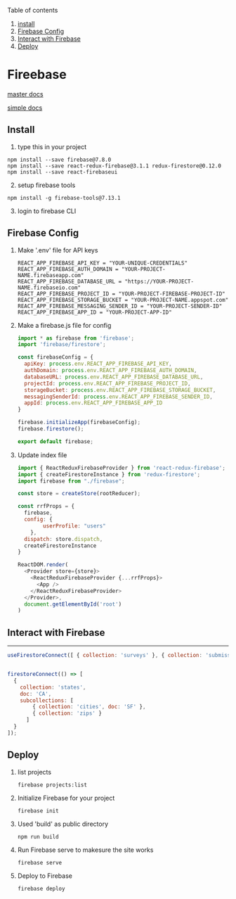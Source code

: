 Table of contents

1. [install](#Install)
2. [Firebase Config](#Firebase-Config)
3. [Interact with Firebase](#Interact-with-Firebase)
4. [Deploy](#Deploy)

# Fireebase

[master docs]( https://github.com/prescottprue/react-redux-firebase/tree/master/docs)

[simple docs](http://react-redux-firebase.com/)

## Install

1. type this in your project

```shell
npm install --save firebase@7.8.0
npm install --save react-redux-firebase@3.1.1 redux-firestore@0.12.0
npm install --save react-firebaseui
```

2. setup firebase tools

```shell
npm install -g firebase-tools@7.13.1
```

3. login to firebase CLI

## Firebase Config

1. Make '.env' file for API keys

   ```shell
   REACT_APP_FIREBASE_API_KEY = "YOUR-UNIQUE-CREDENTIALS"
   REACT_APP_FIREBASE_AUTH_DOMAIN = "YOUR-PROJECT-NAME.firebaseapp.com"
   REACT_APP_FIREBASE_DATABASE_URL = "https://YOUR-PROJECT-NAME.firebaseio.com"
   REACT_APP_FIREBASE_PROJECT_ID = "YOUR-PROJECT-FIREBASE-PROJECT-ID"
   REACT_APP_FIREBASE_STORAGE_BUCKET = "YOUR-PROJECT-NAME.appspot.com"
   REACT_APP_FIREBASE_MESSAGING_SENDER_ID = "YOUR-PROJECT-SENDER-ID"
   REACT_APP_FIREBASE_APP_ID = "YOUR-PROJECT-APP-ID"
   ```

2. Make a firebase.js file for config 

   ```javascript
   import * as firebase from 'firebase';
   import 'firebase/firestore';
   
   const firebaseConfig = {
     apiKey: process.env.REACT_APP_FIREBASE_API_KEY,
     authDomain: process.env.REACT_APP_FIREBASE_AUTH_DOMAIN,
     databaseURL: process.env.REACT_APP_FIREBASE_DATABASE_URL,
     projectId: process.env.REACT_APP_FIREBASE_PROJECT_ID,
     storageBucket: process.env.REACT_APP_FIREBASE_STORAGE_BUCKET,
     messagingSenderId: process.env.REACT_APP_FIREBASE_SENDER_ID,
     appId: process.env.REACT_APP_FIREBASE_APP_ID 
   }
   
   firebase.initializeApp(firebaseConfig);
   firebase.firestore();
   
   export default firebase;
   
   ```

3. Update index file

   ```javascript
   import { ReactReduxFirebaseProvider } from 'react-redux-firebase';
   import { createFirestoreInstance } from 'redux-firestore';
   import firebase from "./firebase";
   
   const store = createStore(rootReducer);
   
   const rrfProps = {
     firebase,
     config: {
           userProfile: "users"
       },
     dispatch: store.dispatch,
     createFirestoreInstance
   }
   
   ReactDOM.render(
     <Provider store={store}>
       <ReactReduxFirebaseProvider {...rrfProps}>
         <App />
       </ReactReduxFirebaseProvider>
     </Provider>,
     document.getElementById('root')
   )
   
   ```

## Interact with Firebase

---

```javascript
useFirestoreConnect([ { collection: 'surveys' }, { collection: 'submissions' } ]);


firestoreConnect(() => [
  {
    collection: 'states',
    doc: 'CA',
    subcollections: [
        { collection: 'cities', doc: 'SF' },
        { collection: 'zips' }
      ]
  }
]);
```



## Deploy

1. list projects

   ```shell
   firebase projects:list
   ```

2. Initialize Firebase for your project

   ```shell
   firebase init
   ```

3. Used 'build' as public directory

   ```shell
   npm run build
   ```

4. Run Firebase serve to makesure the site works

   ```shell
   firebase serve
   ```

5. Deploy to Firebase

   ```shell
   firebase deploy
   ```